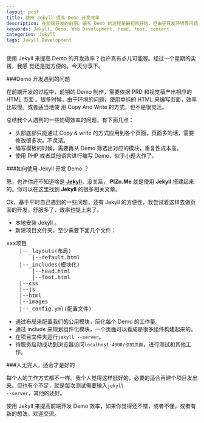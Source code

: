 ```yaml
---
layout: post
title: 使用 Jekyll 提高 Demo 开发效率
description: 在前端开发的前期，编写 Demo 的过程是最初的开始，但由于开发环境等问题，我们需要等待或者做一些多余的工作。通过 Jekyll ，可以适当提高开发效率。
keywords: Jekyll, Demo, Web Development, head, foot, content
categories: Jekyll
tags: Jekyll Development
---
```


使用 Jekyll 来提高 Demo 的开发效率？也许真有点儿可能喔。经过一个星期的实践，我感
觉还是挺方便的。今天分享下。

###Demo 开发遇到的问题

在前端开发的过程中，前期的 Demo 制作，需要依据 PRD 和视觉稿产出相应的 HTML 页面
。很多时候，由于环境的问题，使用单纯的 HTML 来编写页面，效率比较慢。或者适当地使
用 Copy And Write 的方式，也不是很灵活。

总结我个人遇到的一些妨碍效率的问题，有下面几点：

* 头部底部只能通过 Copy & write 的方式应用到各个页面，页面多的话，需要修改很多次。不灵活。
* 编写模板的时候，需要再从 Demo 筛选出对应的模块，重复性成本高。
* 使用 PHP 或者其他语言进行编写 Demo，似乎小题大作了。

###如何使用 Jekyll 开发 Demo ？

恩，也许你还不知道啥是 <a href="http://www.jekyllrb.com" target="_blank"
rel="nofollow" title="Jekyll"><strong>Jekyll</strong></a>，没关系，
<strong>PIZn.Me</strong> 就是使用 <strong>Jekyll</strong> 搭建起来的。你可以在这里找到 <strong>Jekyll</strong> 的很多相关文章。

Ok，基于平时自己遇到的一些问题，还有 Jekyll 的方便性，我尝试着这样去做页面的开发，舒服多了，效率也提上来了。

* 本地安装 Jekyll 。
* 新建项目文件夹，至少需要下面几个文件：
<pre class="html" name="colorcode">
xxx项目
    |--_layouts(布局)
        |--default.html
    |--_includes(模块化)
        |--head.html
        |--foot.html
    |--css
    |--js
    |--html
    |--images
    |--_config.yml(配置文件)
</pre>
* 通过布局来配置我们的公用模块，简化每个 Demo 的工作量。
* 通过 include 来规划组件化模块，一个页面可以看成是很多组件构建起来的。
* 在项目文件夹运行<code class="v-code">jekyll --server</code>。
* 待服务启动成功到浏览器访问<code class="v-code">localhost:4000/你的页面</code>，进行测试和其他工作。

###人无完人，适合才是好的

每个人的工作方式都不一样。我个人觉得这样挺好的，必要的适合再建个项目发出来。但也有个不足，就是每次测试需要输入<code class="v-code">jekyll --server</code>，其他的还好。

使用 Jekyll 来提高前端开发 Demo 效率，如果你觉得还不错，或者不懂，或者有新的想法，欢迎交流。
